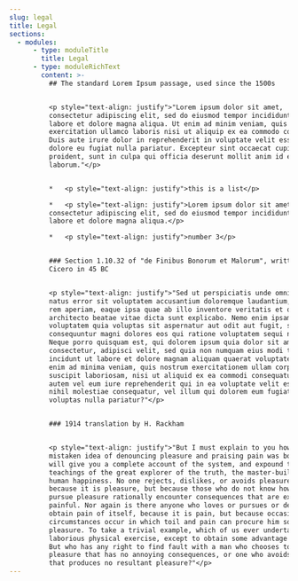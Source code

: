 ```yaml
---
slug: legal
title: Legal
sections:
  - modules:
      - type: moduleTitle
        title: Legal
      - type: moduleRichText
        content: >-
          ## The standard Lorem Ipsum passage, used since the 1500s


          <p style="text-align: justify">"Lorem ipsum dolor sit amet,
          consectetur adipiscing elit, sed do eiusmod tempor incididunt ut
          labore et dolore magna aliqua. Ut enim ad minim veniam, quis nostrud
          exercitation ullamco laboris nisi ut aliquip ex ea commodo consequat.
          Duis aute irure dolor in reprehenderit in voluptate velit esse cillum
          dolore eu fugiat nulla pariatur. Excepteur sint occaecat cupidatat non
          proident, sunt in culpa qui officia deserunt mollit anim id est
          laborum."</p>


          *   <p style="text-align: justify">this is a list</p>

          *   <p style="text-align: justify">Lorem ipsum dolor sit amet,
          consectetur adipiscing elit, sed do eiusmod tempor incididunt ut
          labore et dolore magna aliqua.</p>

          *   <p style="text-align: justify">number 3</p>


          ### Section 1.10.32 of "de Finibus Bonorum et Malorum", written by
          Cicero in 45 BC


          <p style="text-align: justify">"Sed ut perspiciatis unde omnis iste
          natus error sit voluptatem accusantium doloremque laudantium, totam
          rem aperiam, eaque ipsa quae ab illo inventore veritatis et quasi
          architecto beatae vitae dicta sunt explicabo. Nemo enim ipsam
          voluptatem quia voluptas sit aspernatur aut odit aut fugit, sed quia
          consequuntur magni dolores eos qui ratione voluptatem sequi nesciunt.
          Neque porro quisquam est, qui dolorem ipsum quia dolor sit amet,
          consectetur, adipisci velit, sed quia non numquam eius modi tempora
          incidunt ut labore et dolore magnam aliquam quaerat voluptatem. Ut
          enim ad minima veniam, quis nostrum exercitationem ullam corporis
          suscipit laboriosam, nisi ut aliquid ex ea commodi consequatur? Quis
          autem vel eum iure reprehenderit qui in ea voluptate velit esse quam
          nihil molestiae consequatur, vel illum qui dolorem eum fugiat quo
          voluptas nulla pariatur?"</p>


          ### 1914 translation by H. Rackham


          <p style="text-align: justify">"But I must explain to you how all this
          mistaken idea of denouncing pleasure and praising pain was born and I
          will give you a complete account of the system, and expound the actual
          teachings of the great explorer of the truth, the master-builder of
          human happiness. No one rejects, dislikes, or avoids pleasure itself,
          because it is pleasure, but because those who do not know how to
          pursue pleasure rationally encounter consequences that are extremely
          painful. Nor again is there anyone who loves or pursues or desires to
          obtain pain of itself, because it is pain, but because occasionally
          circumstances occur in which toil and pain can procure him some great
          pleasure. To take a trivial example, which of us ever undertakes
          laborious physical exercise, except to obtain some advantage from it?
          But who has any right to find fault with a man who chooses to enjoy a
          pleasure that has no annoying consequences, or one who avoids a pain
          that produces no resultant pleasure?"</p>
---
```


